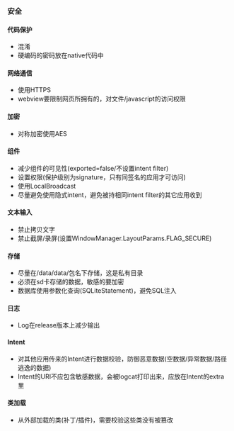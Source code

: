 ### 安全
#### 代码保护
- 混淆
- 硬编码的密码放在native代码中
#### 网络通信
- 使用HTTPS
- webview要限制网页所拥有的，对文件/javascript的访问权限
#### 加密
- 对称加密使用AES 
#### 组件
- 减少组件的可见性(exported=false/不设置intent filter)
- 设置权限(保护级别为signature，只有同签名的应用才可访问)
- 使用LocalBroadcast
- 尽量避免使用隐式intent，避免被持相同intent filter的其它应用收到
#### 文本输入
- 禁止拷贝文字
- 禁止截屏/录屏(设置WindowManager.LayoutParams.FLAG_SECURE)
#### 存储
- 尽量在/data/data/包名下存储，这是私有目录
- 必须在sd卡存储的数据，敏感的要加密
- 数据库使用参数化查询(SQLiteStatement)，避免SQL注入
#### 日志
- Log在release版本上减少输出
#### Intent
- 对其他应用传来的Intent进行数据校验，防御恶意数据(空数据/异常数据/路径逃逸的数据)
- Intent的URI不应包含敏感数据，会被logcat打印出来，应放在Intent的extra里
#### 类加载
- 从外部加载的类(补丁/插件)，需要校验这些类没有被篡改
